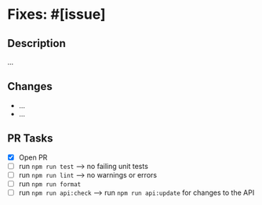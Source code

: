 # Fixes: #[issue]

## Description

...

## Changes

- ...
- ...

## PR Tasks

- [x] Open PR
- [ ] run `npm run test` --> no failing unit tests
- [ ] run `npm run lint` --> no warnings or errors
- [ ] run `npm run format`
- [ ] run `npm run api:check` --> run `npm run api:update` for changes to the API

